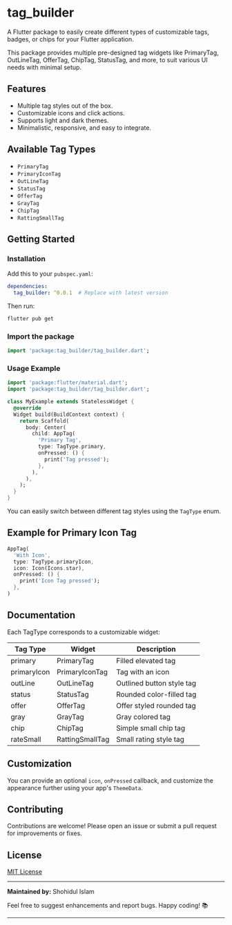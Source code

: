 # tag_builder

A Flutter package to easily create different types of customizable tags, badges, or chips for your Flutter application.

This package provides multiple pre-designed tag widgets like PrimaryTag, OutLineTag, OfferTag, ChipTag, StatusTag, and more, to suit various UI needs with minimal setup.

## Features

- Multiple tag styles out of the box.
- Customizable icons and click actions.
- Supports light and dark themes.
- Minimalistic, responsive, and easy to integrate.

## Available Tag Types

- `PrimaryTag`
- `PrimaryIconTag`
- `OutLineTag`
- `StatusTag`
- `OfferTag`
- `GrayTag`
- `ChipTag`
- `RattingSmallTag`

## Getting Started

### Installation

Add this to your `pubspec.yaml`:

```yaml
dependencies:
  tag_builder: ^0.0.1  # Replace with latest version
```

Then run:

```bash
flutter pub get
```

### Import the package

```dart
import 'package:tag_builder/tag_builder.dart';
```

### Usage Example

```dart
import 'package:flutter/material.dart';
import 'package:tag_builder/tag_builder.dart';

class MyExample extends StatelessWidget {
  @override
  Widget build(BuildContext context) {
    return Scaffold(
      body: Center(
        child: AppTag(
          'Primary Tag',
          type: TagType.primary,
          onPressed: () {
            print('Tag pressed');
          },
        ),
      ),
    );
  }
}
```

You can easily switch between different tag styles using the `TagType` enum.

## Example for Primary Icon Tag

```dart
AppTag(
  'With Icon',
  type: TagType.primaryIcon,
  icon: Icon(Icons.star),
  onPressed: () {
    print('Icon Tag pressed');
  },
)
```

## Documentation

Each TagType corresponds to a customizable widget:

| Tag Type        | Widget           | Description |
|-----------------|------------------|-------------|
| primary         | PrimaryTag        | Filled elevated tag |
| primaryIcon     | PrimaryIconTag    | Tag with an icon |
| outLine         | OutLineTag        | Outlined button style tag |
| status          | StatusTag         | Rounded color-filled tag |
| offer           | OfferTag          | Offer styled rounded tag |
| gray            | GrayTag           | Gray colored tag |
| chip            | ChipTag           | Simple small chip tag |
| rateSmall       | RattingSmallTag   | Small rating style tag |

## Customization

You can provide an optional `icon`, `onPressed` callback, and customize the appearance further using your app's `ThemeData`.

## Contributing

Contributions are welcome! Please open an issue or submit a pull request for improvements or fixes.

## License

[MIT License](LICENSE)

---

**Maintained by:** Shohidul Islam

Feel free to suggest enhancements and report bugs. Happy coding! 📚

---

